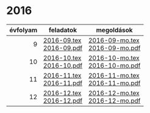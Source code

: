 # 2016

| évfolyam | feladatok | megoldások |
|---:|---|---|
| 9|[2016-09.tex](2016-09.tex) <br> [2016-09.pdf](2016-09.pdf) | [2016-09-mo.tex](2016-09-mo.tex) <br> [2016-09-mo.pdf](2016-09-mo.pdf)|
| 10|[2016-10.tex](2016-10.tex) <br> [2016-10.pdf](2016-10.pdf) | [2016-10-mo.tex](2016-10-mo.tex) <br> [2016-10-mo.pdf](2016-09-mo.pdf)|
| 11|[2016-11.tex](2016-11.tex) <br> [2016-11.pdf](2016-11.pdf) | [2016-11-mo.tex](2016-11-mo.tex) <br> [2016-11-mo.pdf](2016-09-mo.pdf)|
| 12|[2016-12.tex](2016-12.tex) <br> [2016-12.pdf](2016-12.pdf) | [2016-12-mo.tex](2016-12-mo.tex) <br> [2016-12-mo.pdf](2016-09-mo.pdf)|
